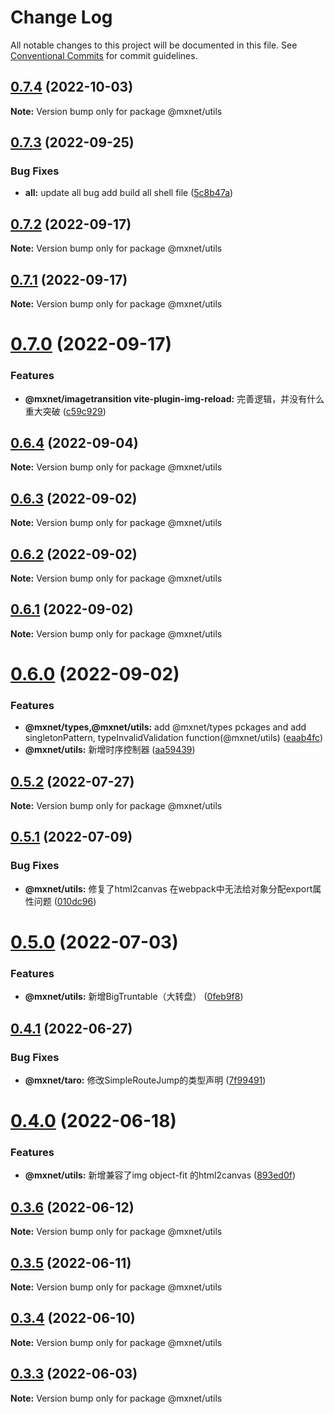 # Change Log

All notable changes to this project will be documented in this file.
See [Conventional Commits](https://conventionalcommits.org) for commit guidelines.

## [0.7.4](https://gitee.com/cq_maixun_network/repo/compare/@mxnet/utils@0.7.3...@mxnet/utils@0.7.4) (2022-10-03)

**Note:** Version bump only for package @mxnet/utils





## [0.7.3](https://gitee.com/cq_maixun_network/repo/compare/@mxnet/utils@0.7.2...@mxnet/utils@0.7.3) (2022-09-25)


### Bug Fixes

* **all:** update all bug add build all shell file ([5c8b47a](https://gitee.com/cq_maixun_network/repo/commits/5c8b47ac882566e72ae623db4c37a10fb19d400a))





## [0.7.2](https://gitee.com/cq_maixun_network/repo/compare/@mxnet/utils@0.7.1...@mxnet/utils@0.7.2) (2022-09-17)

**Note:** Version bump only for package @mxnet/utils





## [0.7.1](https://gitee.com/cq_maixun_network/repo/compare/@mxnet/utils@0.7.0...@mxnet/utils@0.7.1) (2022-09-17)

**Note:** Version bump only for package @mxnet/utils





# [0.7.0](https://gitee.com/cq_maixun_network/repo/compare/@mxnet/utils@0.6.4...@mxnet/utils@0.7.0) (2022-09-17)


### Features

* **@mxnet/imagetransition vite-plugin-img-reload:** 完善逻辑，并没有什么重大突破 ([c59c929](https://gitee.com/cq_maixun_network/repo/commits/c59c929c7fb6f67946f2a06e6b50aa952ec17ed2))





## [0.6.4](https://gitee.com/cq_maixun_network/repo/compare/@mxnet/utils@0.6.3...@mxnet/utils@0.6.4) (2022-09-04)

**Note:** Version bump only for package @mxnet/utils





## [0.6.3](https://gitee.com/cq_maixun_network/repo/compare/@mxnet/utils@0.6.2...@mxnet/utils@0.6.3) (2022-09-02)

**Note:** Version bump only for package @mxnet/utils





## [0.6.2](https://gitee.com/cq_maixun_network/repo/compare/@mxnet/utils@0.6.1...@mxnet/utils@0.6.2) (2022-09-02)

**Note:** Version bump only for package @mxnet/utils





## [0.6.1](https://gitee.com/cq_maixun_network/repo/compare/@mxnet/utils@0.6.0...@mxnet/utils@0.6.1) (2022-09-02)

**Note:** Version bump only for package @mxnet/utils





# [0.6.0](https://gitee.com/cq_maixun_network/repo/compare/@mxnet/utils@0.5.2...@mxnet/utils@0.6.0) (2022-09-02)


### Features

* **@mxnet/types,@mxnet/utils:** add @mxnet/types pckages and add singletonPattern, typeInvalidValidation function(@mxnet/utils) ([eaab4fc](https://gitee.com/cq_maixun_network/repo/commits/eaab4fc56de06d8195b4349d3da7b5e35bb3157d))
* **@mxnet/utils:** 新增时序控制器 ([aa59439](https://gitee.com/cq_maixun_network/repo/commits/aa594395c54a9e3ba3cebbebed54a30b6077acfb))





## [0.5.2](https://gitee.com/cq_maixun_network/repo/compare/@mxnet/utils@0.5.1...@mxnet/utils@0.5.2) (2022-07-27)

**Note:** Version bump only for package @mxnet/utils





## [0.5.1](https://gitee.com/cq_maixun_network/repo/compare/@mxnet/utils@0.5.0...@mxnet/utils@0.5.1) (2022-07-09)


### Bug Fixes

* **@mxnet/utils:** 修复了html2canvas 在webpack中无法给对象分配export属性问题 ([010dc96](https://gitee.com/cq_maixun_network/repo/commits/010dc96b1bb640d8876714db6ee807b69ace687a))





# [0.5.0](https://gitee.com/cq_maixun_network/repo/compare/@mxnet/utils@0.4.1...@mxnet/utils@0.5.0) (2022-07-03)


### Features

* **@mxnet/utils:** 新增BigTruntable（大转盘） ([0feb9f8](https://gitee.com/cq_maixun_network/repo/commits/0feb9f8a434f86a5776c31a6dc7a9963b47cfd1c))





## [0.4.1](https://gitee.com/cq_maixun_network/repo/compare/@mxnet/utils@0.4.0...@mxnet/utils@0.4.1) (2022-06-27)


### Bug Fixes

* **@mxnet/taro:** 修改SimpleRouteJump的类型声明 ([7f99491](https://gitee.com/cq_maixun_network/repo/commits/7f99491933a6d032b4cdb8bc46b3b187677cca33))





# [0.4.0](https://gitee.com/cq_maixun_network/repo/compare/@mxnet/utils@0.3.6...@mxnet/utils@0.4.0) (2022-06-18)


### Features

* **@mxnet/utils:** 新增兼容了img object-fit 的html2canvas ([893ed0f](https://gitee.com/cq_maixun_network/repo/commits/893ed0f77fcfa6fb6fb4839fbeab62023d10c2b9))





## [0.3.6](https://gitee.com/cq_maixun_network/repo/compare/@mxnet/utils@0.3.5...@mxnet/utils@0.3.6) (2022-06-12)

**Note:** Version bump only for package @mxnet/utils





## [0.3.5](https://gitee.com/cq_maixun_network/repo/compare/@mxnet/utils@0.3.4...@mxnet/utils@0.3.5) (2022-06-11)

**Note:** Version bump only for package @mxnet/utils





## [0.3.4](https://gitee.com/cq_maixun_network/repo/compare/@mxnet/utils@0.3.3...@mxnet/utils@0.3.4) (2022-06-10)

**Note:** Version bump only for package @mxnet/utils





## [0.3.3](https://gitee.com/cq_maixun_network/repo/compare/@mxnet/utils@0.3.2...@mxnet/utils@0.3.3) (2022-06-03)

**Note:** Version bump only for package @mxnet/utils
